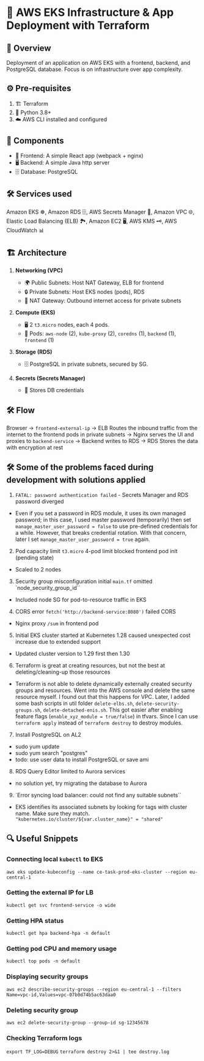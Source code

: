 # 🚀 AWS EKS Infrastructure & App Deployment with Terraform

## 📝 Overview
Deployment of an application on AWS EKS with a frontend, backend, and PostgreSQL database.
Focus is on infrastructure over app complexity.

## ⚙️ Pre-requisites
1. 🏗️ Terraform
2. 🐍 Python 3.8+
3. ☁️ AWS CLI installed and configured

## 🧩 Components
- 🎨 Frontend: A simple React app (webpack + nginx)
- 🖥️ Backend: A simple Java http server
- 🗄️ Database: PostgreSQL

## 🛠️ Services used
Amazon EKS ☸️, Amazon RDS 🗄️, AWS Secrets Manager 🔐, Amazon VPC 🌐, Elastic Load Balancing (ELB) 🏞️, Amazon EC2 🖥️, AWS KMS 🗝️, AWS CloudWatch 📊

## 🏗️ Architecture

1. **Networking (VPC)**
    - 🌍 Public Subnets: Host NAT Gateway, ELB for frontend
    - 🔒 Private Subnets: Host EKS nodes (pods), RDS
    - 🚪 NAT Gateway: Outbound internet access for private subnets

2. **Compute (EKS)**
    - 🖥️ 2 `t3.micro` nodes, each 4 pods.
    - 🧩 Pods: `aws-node` (2), `kube-proxy` (2), `coredns` (1), `backend` (1), `frontend` (1)

3. **Storage (RDS)**
    - 🗄️ PostgreSQL in private subnets, secured by SG.

4. **Secrets (Secrets Manager)**
    - 🔐 Stores DB credentials

## 🛠️ Flow
Browser -> `frontend-external-ip` -> ELB Routes the inbound traffic from the internet to the frontend pods in private subnets -> Nginx serves the UI and proxies to `backend-service` -> Backend writes to RDS -> RDS Stores the data with encryption at rest

## 🛠️ Some of the problems faced during development with solutions applied
1. `FATAL: password authentication failed` - Secrets Manager and RDS password diverged 
 - Even if you set a password in RDS module, it uses its own managed password; in this case, I used master password (temporarily) then set `manage_master_user_password = false` to use pre-defined credentials for a while. However, that breaks credential rotation. With that concern, later I set `manage_master_user_password = true` again.
2. Pod capacity limit `t3.micro` 4-pod limit blocked frontend pod init (pending state)
 - Scaled to 2 nodes
3. Security group misconfiguration initial `main.tf` omitted `node_security_group_id``
 - Included node SG for pod-to-resource traffic in EKS
4. CORS error `fetch('http://backend-service:8080')` failed CORS
 - Nginx proxy `/sum` in frontend pod
5. Initial EKS cluster started at Kubernetes 1.28 caused unexpected cost increase due to extended support
 - Updated cluster version to 1.29 first then 1.30
6. Terraform is great at creating resources, but not the best at deleting/cleaning-up those resources
-  Terraform is not able to delete dynamically externally created security groups and resources. Went into the AWS console and delete the same resource myself. I found out that this happens for VPC. Later, I added some bash scripts in util folder `delete-elbs.sh`, `delete-security-groups.sh`, `delete-detached-enis.sh`. This got easier after enabling feature flags (`enable_xyz_module = true/false`) in tfvars. Since I can use `terraform apply` instead of `terraform destroy` to destroy modules. 
7. Install PostgreSQL on AL2
- sudo yum update
- sudo yum search "postgres"
- todo: use user data to install PostgreSQL or save ami

8. RDS Query Editor limited to Aurora services
- no solution yet, try migrating the database to Aurora
9. `Error syncing load balancer: could not find any suitable subnets``
- EKS identifies its associated subnets by looking for tags with cluster name. Make sure they match.
`    "kubernetes.io/cluster/${var.cluster_name}" = "shared" `

## 🔍 Useful Snippets

### Connecting local `kubectl` to EKS
`aws eks update-kubeconfig --name ce-task-prod-eks-cluster --region eu-central-1`

### Getting the external IP for LB
`kubectl get svc frontend-service -o wide`

### Getting HPA status
`kubectl get hpa backend-hpa -n default`

### Getting pod CPU and memory usage
`kubectl top pods -n default`

### Displaying security groups
`aws ec2 describe-security-groups --region eu-central-1 --filters Name=vpc-id,Values=vpc-07b0d74b5ac63daa0`

### Deleting security group
`aws ec2 delete-security-group --group-id sg-12345678`

### Checking Terraform logs
`export TF_LOG=DEBUG`
`terraform destroy 2>&1 | tee destroy.log`